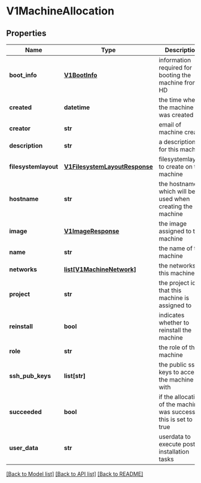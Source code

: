 # V1MachineAllocation

## Properties
Name | Type | Description | Notes
------------ | ------------- | ------------- | -------------
**boot_info** | [**V1BootInfo**](V1BootInfo.md) | information required for booting the machine from HD | [optional] 
**created** | **datetime** | the time when the machine was created | 
**creator** | **str** | email of machine creator | 
**description** | **str** | a description for this machine | [optional] 
**filesystemlayout** | [**V1FilesystemLayoutResponse**](V1FilesystemLayoutResponse.md) | filesystemlayout to create on this machine | [optional] 
**hostname** | **str** | the hostname which will be used when creating the machine | 
**image** | [**V1ImageResponse**](V1ImageResponse.md) | the image assigned to this machine | [optional] 
**name** | **str** | the name of the machine | 
**networks** | [**list[V1MachineNetwork]**](V1MachineNetwork.md) | the networks of this machine | 
**project** | **str** | the project id that this machine is assigned to | 
**reinstall** | **bool** | indicates whether to reinstall the machine | 
**role** | **str** | the role of the machine | 
**ssh_pub_keys** | **list[str]** | the public ssh keys to access the machine with | 
**succeeded** | **bool** | if the allocation of the machine was successful, this is set to true | 
**user_data** | **str** | userdata to execute post installation tasks | [optional] 

[[Back to Model list]](../README.md#documentation-for-models) [[Back to API list]](../README.md#documentation-for-api-endpoints) [[Back to README]](../README.md)


